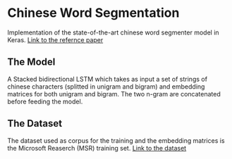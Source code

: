 # Chinese Word Segmentation

Implementation of the state-of-the-art chinese word segmenter model in Keras.
[Link to the refernce paper](https://arxiv.org/pdf/1808.06511.pdf)

## The Model
A Stacked bidirectional LSTM which takes as input a set of strings of chinese characters (splitted in unigram and bigram) and embedding matrices for both unigram and bigram. The two n-gram are concatenated before feeding the model.

## The Dataset
The dataset used as corpus for the training and the embedding matrices is the Microsoft Reaserch (MSR) training set.
[Link to the dataset](http://sighan.cs.uchicago.edu/bakeoff2005/)
